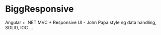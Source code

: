 # BiggResponsive
Angular + .NET MVC + Responsive UI - John Papa style ng data handling, SOLID, IOC ...
